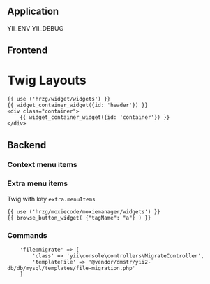 ## Application

YII_ENV
YII_DEBUG

## Frontend

# Twig Layouts

    {{ use ('hrzg/widget/widgets') }}
    {{ widget_container_widget({id: 'header'}) }}
    <div class="container">
        {{ widget_container_widget({id: 'container'}) }}
    </div>

## Backend

### Context menu items

### Extra menu items

Twig with key `extra.menuItems`

    {{ use ('hrzg/moxiecode/moxiemanager/widgets') }}
    {{ browse_button_widget( {"tagName": "a"} ) }}
    

### Commands

        'file:migrate' => [
            'class' => 'yii\console\controllers\MigrateController',
            'templateFile' => '@vendor/dmstr/yii2-db/db/mysql/templates/file-migration.php'
        ]